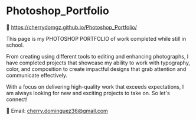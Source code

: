 # Photoshop_Portfolio

🔗 https://cherrydomgz.github.io/Photoshop_Portfolio/

This page is my PHOTOSHOP PORTFOLIO of work completed while still in school.

From creating using different tools to editing and enhancing photographs, I have completed projects that showcase my ability 
to work with typography, color, and composition to create impactful designs that grab attention and communicate effectively.

With a focus on delivering high-quality work that exceeds expectations, I am always looking for new and exciting projects to take on. So let's connect! 

📧 Email: cherry.dominguez36@gmail.com
